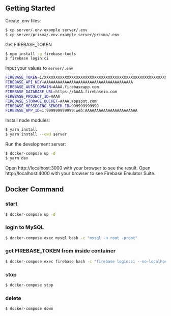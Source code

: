 ## Getting Started

Create .env files: 

```sh
$ cp server/.env.example server/.env
$ cp server/prisma/.env.example server/prisma/.env
```

Get FIREBASE_TOKEN

```sh
$ npm install -g firebase-tools
$ firebase login:ci
```

Input your values to `server/.env`

```sh
FIREBASE_TOKEN=1/XXXXXXXXXXXXXXXXXXXXXXXXXXXXXXXXXXXXXXXXXXXXXXXXXXXXXXXXXXXXXXXXXXX
FIREBASE_API_KEY=AAAAAAAAAAAAAAAAAAAAAAAAAAAAAAAAAAAAAAA
FIREBASE_AUTH_DOMAIN=AAAA.firebaseapp.com
FIREBASE_DATABASE_URL=https://AAAA.firebaseio.com
FIREBASE_PROJECT_ID=AAAA
FIREBASE_STORAGE_BUCKET=AAAA.appspot.com
FIREBASE_MESSEGING_SENDER_ID=999999999999
FIREBASE_APP_ID=1:999999999999:web:AAAAAAAAAAAAAAAAAAAAAAA
```

Install node modules:

```sh
$ yarn install
$ yarn install --cwd server
```

Run the development server:

```sh
$ docker-compose up -d
$ yarn dev
```

Open http://localhost:3000 with your browser to see the result.
Open http://localhost:4000 with your browser to see Firebase Emulator Suite.

## Docker Command

### start
```sh
$ docker-compose up -d
```

### login to MySQL
```sh
$ docker-compose exec mysql bash -c "mysql -u root -proot"
```

### get FIREBASE_TOKEN from inside container

```sh
$ docker-compose exec firebase bash -c "firebase login:ci --no-localhost"
```

### stop
```sh
$ docker-compose stop
```

### delete
```sh
$ docker-compose down
```
